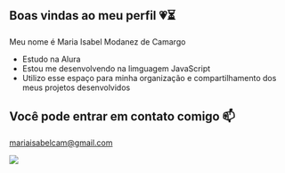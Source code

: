 ## Boas vindas ao meu perfil 💗⏳

Meu nome é Maria Isabel Modanez de Camargo

- Estudo na Alura 
- Estou me desenvolvendo na limguagem JavaScript
- Utilizo esse espaço para minha organização e compartilhamento dos meus projetos desenvolvidos

## Você pode entrar em contato comigo 📫

mariaisabelcam@gmail.com


![](https://media1.tenor.com/m/rZdHjIXwpgIAAAAd/goodmorning-aesthetic.gif)
